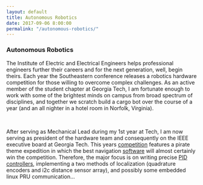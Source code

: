 ```yaml
---
layout: default
title: Autonomous Robotics
date: 2017-09-06 8:00:00
permalink: "/autonomous-robotics/"
---
```


<section class="portfolio-page" style="background-image: url(/assets/img/portfolio/autonomous-robotics/background.jpg);">

<div class="portfolio-content" markdown="1">

### Autonomous Robotics

The Institute of Electric and Electrical Engineers helps professional engineers further their careers and
for the next generation, well, begin theirs. Each year the Southeastern conference releases a robotics hardware
competition for those willing to overcome complex challenges. As an active member of the student chapter at
Georgia Tech, I am fortunate enough to work with some of the brightest minds on campus from broad spectrum
of disciplines, and together we scratch build a cargo bot over the course of a year (and an all nighter in a
hotel room in Norfolk, Virginia).

<br>

After serving as Mechanical Lead during my 1st year at Tech, I am now serving as president of the hardware team
and consequently on the IEEE executive board at Georgia Tech. This years [competition](http://ewh.ieee.org/reg/3/southeastcon2018/index.html)
features a pirate theme expedition in which the best navigation [software](https://github.com/GaTech-IEEE-Hardware/2018)
will almost certainly win the competition. Therefore, the major focus is on writing precise [PID controllers](https://en.wikipedia.org/wiki/PID_controller), 
implementing a two methods of localization (quadrature encoders and i2c distance sensor array), and possibly some 
embedded linux PRU communication...
    
</div>

</section>